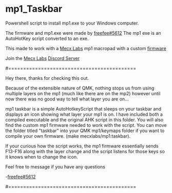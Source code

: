 # mp1_Taskbar
Powershell script to install mp1.exe to your Windows computer.

The firmware and mp1.exe were made by [freefee#5612](https://discordapp.com/users/859511106220982303)
The mp1 exe is an AutoHotKey script converted to an exe.

This made to work with a [Mecx Labs](https://mecxlabs.com/) mp1 macropad with a custom [firmware](https://discord.com/channels/1051985267331973120/1090013633251135600)

Join the [Mecx Labs](https://mecxlabs.com/) [Discord Server](https://discord.gg/gTa6RygX)

#===========================================

Hey there, thanks for checking this out.

Because of the extensible nature of QMK, nothing stops us from using multiple layers on the mp1 (much like there are on the mp2)
however until now there was no good way to tell what layer you are on...

mp1 taskbar is a simple AutoHotkeyScript that sleeps on your taskbar and displays an icon showing what layer your mp1 is on. I have included
both a compiled executable and the original AHK script in this folder. You will also find the custom mp1 firmware needed to work with the script.
You can move the folder titled "taskbar" into your QMK mp1/keymaps folder if you want to compile your own firmware. (make mecxlabs/mp1:taskbar).

If your curious how the script works, the mp1 firmware essentially sends F13-F16 along with the layer change and the script listens for those keys 
so it knows when to change the icon.

Feel free to message if you have any questions

-[freefee#5612](https://discordapp.com/users/859511106220982303)

#===========================================

